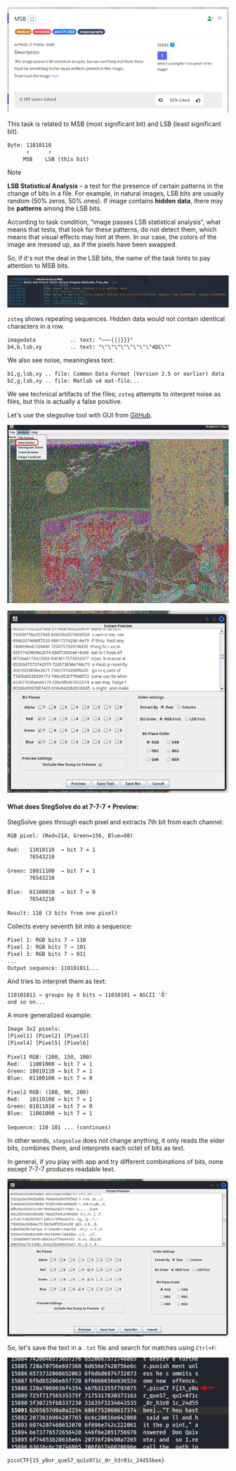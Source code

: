 ![Task desc](../assets/images/MSB_image_1.png)

This task is related to MSB (most significant bit) and LSB (least significant bit).


```
Byte: 11010110
      ↑      ↑
     MSB    LSB (this bit)
```

> [!NOTE]
> **LSB Statistical Analysis** – a test for the presence of certain patterns in the change of bits in a file.
> For example, in natural images, LSB bits are usually random (50% zeros, 50% ones).
> If image contains **hidden data**, there may be **patterns** among the LSB bits.


According to task condition, “image passes LSB statistical analysis”, what means that tests, that look for these patterns, do not detect them, which means that visual effects may hint at them. In our case, the colors of the image are messed up, as if the pixels have been swapped.

So, if it's not the deal in the LSB bits, the name of the task hints to pay attention to MSB bits.


![image_2](../assets/images/MSB_image_2.png)


`zsteg` shows repeating sequences. Hidden data would not contain identical characters in a row. 


```shell
imagedata           .. text: "~~~|||}}}"
b4,b,lsb,xy         .. text: "\"\"\"\"\"\"\"\"4DC\""
```


We also see noise, meaningless text:


```shell
b1,g,lsb,xy .. file: Common Data Format (Version 2.5 or earlier) data
b2,g,lsb,xy .. file: Matlab v4 mat-file...
```


We see technical artifacts of the files; `zsteg` attempts to interpret noise as files, but this is actually a false positive. 

Let's use the stegsolve tool with GUI from [GitHub](https://github.com/zardus/ctf-tools/blob/master/stegsolve/install).


![image_3](../assets/images/MSB_image_3.png)



![image_4](../assets/images/MSB_image_4.png)


#### What does StegSolve do at 7-7-7 + Preview:

StegSolve goes through each pixel and extracts 7th bit from each channel:


```
RGB pixel: (Red=214, Green=156, Blue=98)

Red:   11010110  → bit 7 = 1
       76543210

Green: 10011100  → bit 7 = 1  
       76543210

Blue:  01100010  → bit 7 = 0
       76543210

Result: 110 (3 bits from one pixel)
```


Collects every seventh bit into a sequence:


```
Pixel 1: RGB bits 7 → 110
Pixel 2: RGB bits 7 → 101  
Pixel 3: RGB bits 7 → 011
...
Output sequence: 110101011...
```


And tries to interpret them as text:  



```
110101011 → groups by 8 bits → 11010101 = ASCII 'Õ'
and so on...
```


A more generalized example:  


```
Image 3x2 pixels:
[Pixel1] [Pixel2] [Pixel3]
[Pixel4] [Pixel5] [Pixel6]

Pixel1 RGB: (200, 150, 100)
Red:   11001000 → bit 7 = 1
Green: 10010110 → bit 7 = 1  
Blue:  01100100 → bit 7 = 0

Pixel2 RGB: (180, 90, 200)  
Red:   10110100 → bit 7 = 1
Green: 01011010 → bit 7 = 0
Blue:  11001000 → bit 7 = 1

Sequence: 110 101 ... (continues)
```


In other words, `stegsolve` does not change anything, it only reads the elder bits, combines them, and interprets each octet of bits as text.

In general, if you play with app and try different combinations of bits, none except 7-7-7 produces readable text.

![image_5](../assets/images/MSB_image_5.png)


So, let's save the text in a `.txt` file and search for matches using `Ctrl+F`:


![image_6](../assets/images/MSB_image_6.png)

`picoCTF{15_y0ur_que57_qu1x071c_0r_h3r01c_24d55bee}`
